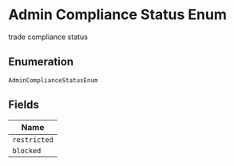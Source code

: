 
# Admin Compliance Status Enum

trade compliance status

## Enumeration

`AdminComplianceStatusEnum`

## Fields

| Name |
|  --- |
| `restricted` |
| `blocked` |

